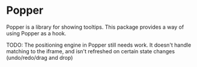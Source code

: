 # Popper

Popper is a library for showing tooltips. This package provides a way of using Popper as a hook.

TODO: The positioning engine in Popper still needs work. It doesn't handle matching to the iframe, and isn't refreshed on certain state changes (undo/redo/drag and drop)
